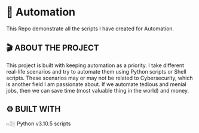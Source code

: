 # 🤖 Automation
This Repo demonstrate all the scripts I have created for Automation.

## 🎬 ABOUT THE PROJECT
This project is built with keeping automation as a priority. I take different real-life scenarios and try to automate them using Python scripts or Shell scripts. These scenarios may or may not be related to Cybersecurity, which is another field I am passionate about. If we automate tedious and menial jobs, then we can save time (most valuable thing in the world) and money.

## ⚙️ BUILT WITH
👉🏼 Python v3.10.5 scripts
